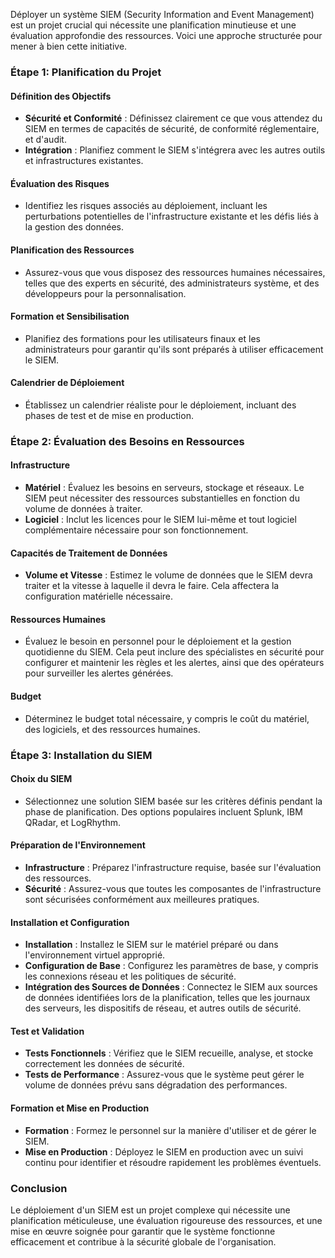 Déployer un système SIEM (Security Information and Event Management) est un projet crucial qui nécessite une planification minutieuse et une évaluation approfondie des ressources. Voici une approche structurée pour mener à bien cette initiative.

### Étape 1: Planification du Projet

#### **Définition des Objectifs**
- **Sécurité et Conformité** : Définissez clairement ce que vous attendez du SIEM en termes de capacités de sécurité, de conformité réglementaire, et d'audit.
- **Intégration** : Planifiez comment le SIEM s'intégrera avec les autres outils et infrastructures existantes.

#### **Évaluation des Risques**
- Identifiez les risques associés au déploiement, incluant les perturbations potentielles de l'infrastructure existante et les défis liés à la gestion des données.

#### **Planification des Ressources**
- Assurez-vous que vous disposez des ressources humaines nécessaires, telles que des experts en sécurité, des administrateurs système, et des développeurs pour la personnalisation.

#### **Formation et Sensibilisation**
- Planifiez des formations pour les utilisateurs finaux et les administrateurs pour garantir qu'ils sont préparés à utiliser efficacement le SIEM.

#### **Calendrier de Déploiement**
- Établissez un calendrier réaliste pour le déploiement, incluant des phases de test et de mise en production.

### Étape 2: Évaluation des Besoins en Ressources

#### **Infrastructure**
- **Matériel** : Évaluez les besoins en serveurs, stockage et réseaux. Le SIEM peut nécessiter des ressources substantielles en fonction du volume de données à traiter.
- **Logiciel** : Inclut les licences pour le SIEM lui-même et tout logiciel complémentaire nécessaire pour son fonctionnement.

#### **Capacités de Traitement de Données**
- **Volume et Vitesse** : Estimez le volume de données que le SIEM devra traiter et la vitesse à laquelle il devra le faire. Cela affectera la configuration matérielle nécessaire.

#### **Ressources Humaines**
- Évaluez le besoin en personnel pour le déploiement et la gestion quotidienne du SIEM. Cela peut inclure des spécialistes en sécurité pour configurer et maintenir les règles et les alertes, ainsi que des opérateurs pour surveiller les alertes générées.

#### **Budget**
- Déterminez le budget total nécessaire, y compris le coût du matériel, des logiciels, et des ressources humaines.

### Étape 3: Installation du SIEM

#### **Choix du SIEM**
- Sélectionnez une solution SIEM basée sur les critères définis pendant la phase de planification. Des options populaires incluent Splunk, IBM QRadar, et LogRhythm.

#### **Préparation de l'Environnement**
- **Infrastructure** : Préparez l'infrastructure requise, basée sur l'évaluation des ressources.
- **Sécurité** : Assurez-vous que toutes les composantes de l'infrastructure sont sécurisées conformément aux meilleures pratiques.

#### **Installation et Configuration**
- **Installation** : Installez le SIEM sur le matériel préparé ou dans l'environnement virtuel approprié.
- **Configuration de Base** : Configurez les paramètres de base, y compris les connexions réseau et les politiques de sécurité.
- **Intégration des Sources de Données** : Connectez le SIEM aux sources de données identifiées lors de la planification, telles que les journaux des serveurs, les dispositifs de réseau, et autres outils de sécurité.

#### **Test et Validation**
- **Tests Fonctionnels** : Vérifiez que le SIEM recueille, analyse, et stocke correctement les données de sécurité.
- **Tests de Performance** : Assurez-vous que le système peut gérer le volume de données prévu sans dégradation des performances.

#### **Formation et Mise en Production**
- **Formation** : Formez le personnel sur la manière d'utiliser et de gérer le SIEM.
- **Mise en Production** : Déployez le SIEM en production avec un suivi continu pour identifier et résoudre rapidement les problèmes éventuels.

### Conclusion

Le déploiement d'un SIEM est un projet complexe qui nécessite une planification méticuleuse, une évaluation rigoureuse des ressources, et une mise en œuvre soignée pour garantir que le système fonctionne efficacement et contribue à la sécurité globale de l'organisation.
